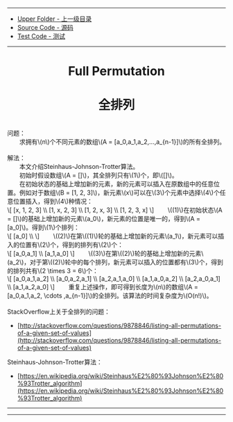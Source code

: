 --------
* [Upper Folder - 上一级目录](../)
* [Source Code - 源码](https://github.com/zhaochenyou/Way-to-Algorithm/blob/master/src/CombinatorialMathematics/FullPermutation.hpp)
* [Test Code - 测试](https://github.com/zhaochenyou/Way-to-Algorithm/blob/master/src/CombinatorialMathematics/FullPermutation.cpp)

--------

<div>
<h1 align="center">Full Permutation</h1>
<h1 align="center">全排列</h1>
<br>
问题： <br>
&emsp;&emsp;求拥有\(n\)个不同元素的数组\(A = [a_0,a_1,a_2,…,a_{n-1}]\)的所有全排列。 <br>
<br>
解法： <br>
&emsp;&emsp;本文介绍Steinhaus-Johnson-Trotter算法。 <br>
&emsp;&emsp;初始时假设数组\(A = []\)，其全排列只有\(1\)个，即\([]\)。 <br>
&emsp;&emsp;在初始状态的基础上增加新的元素，新的元素可以插入在原数组中的任意位置。例如对于数组\(B = [1, 2, 3]\)，新元素\(x\)可以在\(3\)个元素中选择\(4\)个任意位置插入，得到\(4\)种情况：<br>
\[
[x, 1, 2, 3] \\
[1, x, 2, 3] \\
[1, 2, x, 3] \\
[1, 2, 3, x]
\]
&emsp;&emsp;\((1)\)在初始状态\(A = []\)的基础上增加新的元素\(a_0\)，新元素的位置是唯一的，得到\(A = [a_0]\)。得到\(1\)个排列： <br>
\[
[a_0] \\
\]
&emsp;&emsp;\((2)\)在第\((1)\)轮的基础上增加新的元素\(a_1\)，新元素可以插入的位置有\(2\)个，得到的排列有\(2\)个： <br>
\[
[a_0,a_1] \\
[a_1,a_0]
\]
&emsp;&emsp;\((3)\)在第\((2)\)轮的基础上增加新的元素\(a_2\)，对于第\((2)\)轮中的每个排列，新元素可以插入的位置都有\(3\)个，得到的排列共有\(2 \times 3 = 6\)个： <br>
\[
[a_0,a_1,a_2] \\
[a_0,a_2,a_1] \\
[a_2,a_1,a_0] \\
[a_1,a_0,a_2] \\
[a_2,a_0,a_1] \\
[a_1,a_2,a_0]
\]
&emsp;&emsp;重复上述操作，即可得到长度为\(n\)的数组\(A = [a_0,a_1,a_2, \cdots ,a_{n-1}]\)的全排列。该算法的时间复杂度为\(O(n!)\)。 <br>
</div>
<br>
StackOverflow上关于全排列的问题：

* [http://stackoverflow.com/questions/9878846/listing-all-permutations-of-a-given-set-of-values](http://stackoverflow.com/questions/9878846/listing-all-permutations-of-a-given-set-of-values)

Steinhaus-Johnson-Trotter算法：

* [https://en.wikipedia.org/wiki/Steinhaus%E2%80%93Johnson%E2%80%93Trotter_algorithm](https://en.wikipedia.org/wiki/Steinhaus%E2%80%93Johnson%E2%80%93Trotter_algorithm)

--------
--------
